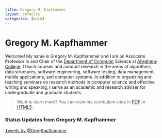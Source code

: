 ```yaml
---
title: Gregory M. Kapfhammer 
layout: defaults
categories: [main]
---
```


# Gregory M. Kapfhammer

Welcome! My name is Gregory M. Kapfhammer and I am an Associate Professor in and Chair of the [Department of
Computer](http://www.cs.allegheny.edu) Science at [Allegheny College](http://www.allegheny.edu). I teach courses and
conduct research in the areas of algorithms, data structures, software engineering, software testing, data management,
mobile applications, and computer systems.  In addition to organizing and teaching seminars on research methods in
computer science and effective writing and speaking, I serve as an academic and research adviser for undergraduate and
graduate students.  

> Want to learn more? You can view my curriculum vitae in
> <a target="_blank" href = "{{site.baseurl}}cv/curriculum-vitae-kapfhammer.pdf">PDF</a> or <a target="_blank" href = "{{site.baseurl}}cv/curriculum-vitae-kapfhammer.html">HTML5</a>. 

### Status Updates from Gregory M. Kapfhammer

<a class="twitter-timeline" href="https://twitter.com/GregKapfhammer" data-chrome="transparent noborders noscrollbar noheader" data-link-color= "#df8700" data-tweet-limit="3" data-widget-id="573856936178884608">Tweets by @GregKapfhammer</a> <script>!function(d,s,id){var js,fjs=d.getElementsByTagName(s)[0],p=/^http:/.test(d.location)?'http':'https';if(!d.getElementById(id)){js=d.createElement(s);js.id=id;js.src=p+"://platform.twitter.com/widgets.js";fjs.parentNode.insertBefore(js,fjs);}}(document,"script","twitter-wjs");</script>


